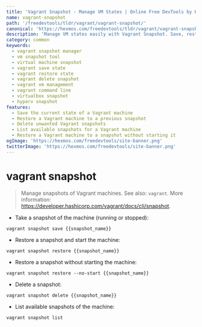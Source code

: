```yaml
---
title: 'Vagrant Snapshot - Manage VM States | Online Free DevTools by Hexmos'
name: vagrant-snapshot
path: '/freedevtools/tldr/vagrant/vagrant-snapshot/'
canonical: 'https://hexmos.com/freedevtools/tldr/vagrant/vagrant-snapshot/'
description: 'Manage VM states easily with Vagrant Snapshot. Save, restore, and delete virtual machine snapshots with a simple command. Free online tool, no registration required.'
category: common
keywords:
  - vagrant snapshot manager
  - vm snapshot tool
  - virtual machine snapshot
  - vagrant save state
  - vagrant restore state
  - vagrant delete snapshot
  - vagrant vm management
  - vagrant command line
  - virtualbox snapshot
  - hyperv snapshot
features:
  - Save the current state of a Vagrant machine
  - Restore a Vagrant machine to a previous snapshot
  - Delete unwanted Vagrant snapshots
  - List available snapshots for a Vagrant machine
  - Restore a Vagrant machine to a snapshot without starting it
ogImage: 'https://hexmos.com/freedevtools/site-banner.png'
twitterImage: 'https://hexmos.com/freedevtools/site-banner.png'
---
```


# vagrant snapshot

> Manage snapshots of Vagrant machines.
> See also: `vagrant`.
> More information: <https://developer.hashicorp.com/vagrant/docs/cli/snapshot>.

- Take a snapshot of the machine (running or stopped):

`vagrant snapshot save {{snapshot_name}}`

- Restore a snapshot and start the machine:

`vagrant snapshot restore {{snapshot_name}}`

- Restore a snapshot without starting the machine:

`vagrant snapshot restore --no-start {{snapshot_name}}`

- Delete a snapshot:

`vagrant snapshot delete {{snapshot_name}}`

- List available snapshots of the machine:

`vagrant snapshot list`
